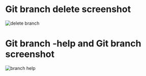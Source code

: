 # Git branch delete screenshot
![delete branch](https://user-images.githubusercontent.com/53453398/81241114-4e39cf80-9001-11ea-96a6-0c633d05e440.PNG)

# Git branch -help and Git branch screenshot
![branch help](https://user-images.githubusercontent.com/53453398/81241126-58f46480-9001-11ea-8bfc-978fa17900da.PNG)